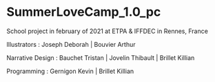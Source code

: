 # SummerLoveCamp_1.0_pc

School project in february of 2021 at ETPA & IFFDEC in Rennes, France 

Illustrators :
Joseph Deborah |
Bouvier Arthur

Narrative Design :
Bauchet Tristan |
Jovelin Thibault |
Brillet Killian

Programming :
Gernigon Kevin |
Brillet Killian

